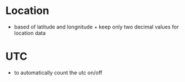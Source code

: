 # Location
- based of latitude and longnitude + keep only two decimal values for location data

# UTC 
- to automatically count the utc on/off 